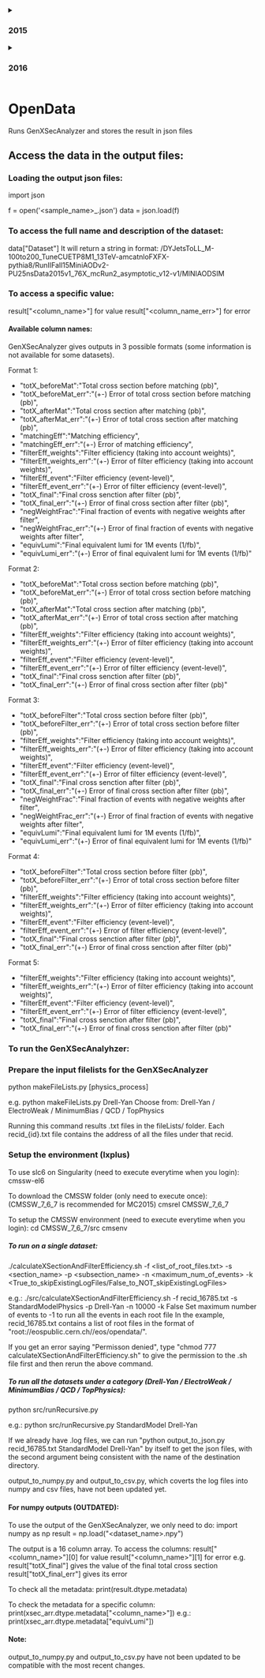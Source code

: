 <details>
<summary><h3>2015</h3></summary>
  <p>
  **Location** of the json files: <code>/eos/user/s/sxiaohe/OpenData/MC2015/<em>Section</em>/<em>Subsection</em></code>

  e.g.: <code>/eos/user/s/sxiaohe/OpenData/MC2015/StandardModelPhysics/Drell-Yan</code> for all Standard Model Drell-Yan samples
  </p>

  <p>
  The Section and Subsection names can be found on Open Data Portal http://opendata.cern.ch/search?page=1&size=20&experiment=CMS&subtype=Simulated&type=Dataset&year=2015
  </p>

  <p>
  <details>
  <summary>Folder Hierarchy:</summary>  
  <ul>
  <li>MC2015/</li>
    <ul>
    <li>StandardModelPhysics/</li>
      <ul>
      <li>Drell-Yan/</li>    
      <li>ElectroWeak/</li>
      <li>MinimumBias/</li>
      <li>QCD/</li>
      <li>TopPhysics/</li>
      </ul>
    <li>HiggsPhysics/</li>
      <ul>
      <li>BeyondStandardModel</li>
      <li>StandardModel</li>
      </ul/
    </ul>
  </ul>   
   </details>
Under each subfolder, the json files are stored under the name <code><em>sample_name</em>_<em>recid</em>.json</code>.

(e.g. <code>DYJetsToLL_M-100to200_TuneCUETP8M1_13TeV-amcatnloFXFX-pythia8_16426.json</code>)
</p>
<p>
  
* Finished Section: StandardModelPhysics
  
  * Subsections: Drell-Yan, ElectroWeak, QCD, TopPhysics, MinimumBias
    
* Section in progress: HiggsPhysics (Low priority)
</p>
</details>

<details>
<summary><h3>2016</h3></summary>
Location of the json files: /eos/user/s/sxiaohe/OpenData/MC2016/<Section>/<Subsection>/
  
</details>

# OpenData
Runs GenXSecAnalyzer and stores the result in json files


## Access the data in the output files:
### Loading the output json files:
import json

f = open('<sample_name>_<recid>.json')
data = json.load(f)

### To access the full name and description of the dataset:
data["Dataset"]
It will return a string in format:
/DYJetsToLL_M-100to200_TuneCUETP8M1_13TeV-amcatnloFXFX-pythia8/RunIIFall15MiniAODv2-PU25nsData2015v1_76X_mcRun2_asymptotic_v12-v1/MINIAODSIM

### To access a specific value:
result["<column_name>"] for value
result["<column_name_err>"] for error

#### Available column names:
GenXSecAnalyzer gives outputs in 3 possible formats (some information is not available for some datasets).

Format 1:
- "totX_beforeMat":"Total cross section before matching (pb)",
- "totX_beforeMat_err":"(+-) Error of total cross section before matching (pb)",
- "totX_afterMat":"Total cross section after matching (pb)",
- "totX_afterMat_err":"(+-) Error of total cross section after matching (pb)",
- "matchingEff":"Matching efficiency",
- "matchingEff_err":"(+-) Error of matching efficiency",
- "filterEff_weights":"Filter efficiency (taking into account weights)",
- "filterEff_weights_err":"(+-) Error of filter efficiency (taking into account weights)",
- "filterEff_event":"Filter efficiency (event-level)",
- "filterEff_event_err":"(+-) Error of filter efficiency (event-level)",
- "totX_final":"Final cross senction after filter (pb)",
- "totX_final_err":"(+-) Error of final cross section after filter (pb)",
- "negWeightFrac":"Final fraction of events with negative weights after filter",
- "negWeightFrac_err":"(+-) Error of final fraction of events with negative weights after filter",
- "equivLumi":"Final equivalent lumi for 1M events (1/fb)",
- "equivLumi_err":"(+-) Error of final equivalent lumi for 1M events (1/fb)"

Format 2:
- "totX_beforeMat":"Total cross section before matching (pb)",
- "totX_beforeMat_err":"(+-) Error of total cross section before matching (pb)",
- "totX_afterMat":"Total cross section after matching (pb)",
- "totX_afterMat_err":"(+-) Error of total cross section after matching (pb)",
- "filterEff_weights":"Filter efficiency (taking into account weights)",
- "filterEff_weights_err":"(+-) Error of filter efficiency (taking into account weights)",
- "filterEff_event":"Filter efficiency (event-level)",
- "filterEff_event_err":"(+-) Error of filter efficiency (event-level)",
- "totX_final":"Final cross senction after filter (pb)",
- "totX_final_err":"(+-) Error of final cross section after filter (pb)"

Format 3:
- "totX_beforeFilter":"Total cross section before filter (pb)",
- "totX_beforeFilter_err":"(+-) Error of total cross section before filter (pb)",
- "filterEff_weights":"Filter efficiency (taking into account weights)",
- "filterEff_weights_err":"(+-) Error of filter efficiency (taking into account weights)",
- "filterEff_event":"Filter efficiency (event-level)",
- "filterEff_event_err":"(+-) Error of filter efficiency (event-level)",
- "totX_final":"Final cross senction after filter (pb)",
- "totX_final_err":"(+-) Error of final cross section after filter (pb)",
- "negWeightFrac":"Final fraction of events with negative weights after filter",
- "negWeightFrac_err":"(+-) Error of final fraction of events with negative weights after filter",
- "equivLumi":"Final equivalent lumi for 1M events (1/fb)",
- "equivLumi_err":"(+-) Error of final equivalent lumi for 1M events (1/fb)"

Format 4:
- "totX_beforeFilter":"Total cross section before filter (pb)",
- "totX_beforeFilter_err":"(+-) Error of total cross section before filter (pb)",
- "filterEff_weights":"Filter efficiency (taking into account weights)",
- "filterEff_weights_err":"(+-) Error of filter efficiency (taking into account weights)",
- "filterEff_event":"Filter efficiency (event-level)",
- "filterEff_event_err":"(+-) Error of filter efficiency (event-level)",
- "totX_final":"Final cross senction after filter (pb)",
- "totX_final_err":"(+-) Error of final cross senction after filter (pb)"

Format 5:
- "filterEff_weights":"Filter efficiency (taking into account weights)",
- "filterEff_weights_err":"(+-) Error of filter efficiency (taking into account weights)",
- "filterEff_event":"Filter efficiency (event-level)",
- "filterEff_event_err":"(+-) Error of filter efficiency (event-level)",
- "totX_final":"Final cross senction after filter (pb)",
- "totX_final_err":"(+-) Error of final cross senction after filter (pb)"

### To run the GenXSecAnalyhzer:
### Prepare the input filelists for the GenXSecAnalyzer
python makeFileLists.py [physics_process]

e.g. python makeFileLists.py Drell-Yan
Choose from: Drell-Yan / ElectroWeak / MinimumBias / QCD / TopPhysics

Running this command results .txt files in the fileLists/ folder. Each recid_{id}.txt file contains the address of all the files under that recid.

### Setup the environment (lxplus)
To use slc6 on Singularity (need to execute everytime when you login):
cmssw-el6

To download the CMSSW folder (only need to execute once): (CMSSW_7_6_7 is recommended for MC2015)
cmsrel CMSSW_7_6_7

To setup the CMSSW environment (need to execute everytime when you login):
cd CMSSW_7_6_7/src
cmsenv

##### To run on a single dataset:
./calculateXSectionAndFilterEfficiency.sh -f <list_of_root_files.txt> -s <section_name> -p <subsection_name> -n <maximum_num_of_events> -k <True_to_skipExistingLogFiles/False_to_NOT_skipExistingLogFiles>

e.g.: ./src/calculateXSectionAndFilterEfficiency.sh -f recid_16785.txt -s StandardModelPhysics -p Drell-Yan -n 10000 -k False
Set maximum number of events to -1 to run all the events in each root file
In the example, recid_16785.txt contains a list of root files in the format of "root://eospublic.cern.ch//eos/opendata/".

If you get an error saying "Permisson denied", type "chmod 777 calculateXSectionAndFilterEfficiency.sh" to give the permission to the .sh file first and then rerun the above command.

##### To run all the datasets under a category (Drell-Yan / ElectroWeak / MinimumBias / QCD / TopPhysics):
python src/runRecursive.py <Section> <Subsection>

e.g.: python src/runRecursive.py StandardModel Drell-Yan

If we already have .log files, we can run "python output_to_json.py recid_16785.txt StandardModel Drell-Yan" by itself to get the json files, with the second argument being consistent with the name of the destination directory.

output_to_numpy.py and output_to_csv.py, which coverts the log files into numpy and csv files, have not been updated yet.

#### For numpy outputs (OUTDATED):
To use the output of the GenXSecAnalyzer, we only need to do:
import numpy as np
result = np.load("<dataset_name>.npy")

The output is a 16 column array.
To access the columns:
result["<column_name>"][0] for value
result["<column_name>"][1] for error
e.g. result["totX_final"] gives the value of the final total cross section
     result["totX_final_err"] gives its error

To check all the metadata:
print(result.dtype.metadata)

To check the metadata for a specific column:
print(xsec_arr.dtype.metadata["<column_name>"])
e.g.: print(xsec_arr.dtype.metadata["equivLumi"])

#### Note:
output_to_numpy.py and output_to_csv.py have not been updated to be compatible with the most recent changes.
